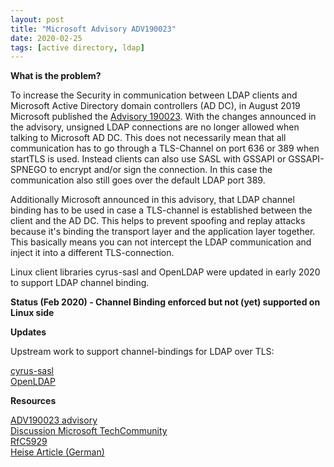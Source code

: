 ```yaml
---
layout: post
title: "Microsoft Advisory ADV190023"
date: 2020-02-25
tags: [active directory, ldap]
---
```


**What is the problem?**

To increase the Security in communication between LDAP clients and Microsoft
Active Directory domain controllers (AD DC), in August 2019 Microsoft
published the [Advisory
190023](https://msrc.microsoft.com/update-guide/en-us/vulnerability/ADV190023).
With the changes announced in the advisory, unsigned LDAP connections are no
longer allowed when talking to Microsoft AD DC. This does not necessarily mean
that all communication has to go through a TLS-Channel on port 636 or 389 when
startTLS is used. Instead clients can also use SASL with GSSAPI or
GSSAPI-SPNEGO to encrypt and/or sign the connection. In this case the
communication also still goes over the default LDAP port 389.

Additionally Microsoft announced in this advisory, that LDAP channel binding
has to be used in case a TLS-channel is established between the client and the
AD DC. This helps to prevent spoofing and replay attacks because it's binding
the transport layer and the application layer together. This basically means
you can not intercept the LDAP communication and inject it into a different
TLS-connection.

Linux client libraries cyrus-sasl and OpenLDAP were updated in early 2020 to
support LDAP channel binding.

**Status (Feb 2020) - Channel Binding enforced but not (yet) supported on Linux side**

<script src="https://gist.github.com/tscherf/a0be193fe7bd603bbe1f511f9a00e737.js"></script>

**Updates**

Upstream work to support channel-bindings for LDAP over TLS:

[cyrus-sasl](https://github.com/cyrusimap/cyrus-sasl/issues/600)\
[OpenLDAP](https://bugs.openldap.org/show_bug.cgi?id=9189)

**Resources**

[ADV190023 advisory](https://msrc.microsoft.com/update-guide/en-us/vulnerability/ADV190023)\
[Discussion Microsoft TechCommunity](https://techcommunity.microsoft.com/t5/Core-Infrastructure-and-Security/LDAP-Channel-Binding-and-LDAP-Signing-Requirements-JANUARY-2020/ba-p/921536)\
[RfC5929](https://tools.ietf.org/html/rfc5929)\
[Heise Article (German)](https://www.heise.de/select/ct/2020/22/2023417143364470900)

